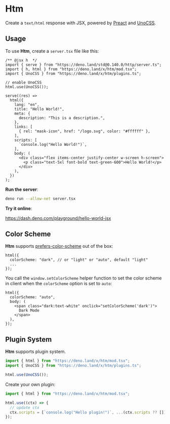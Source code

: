 # Htm

Create a `text/html` response with JSX, powered by
[Preact](https://preactjs.org) and [UnoCSS](https://github.com/unocss/unocss).

## Usage

To use **Htm**, create a `server.tsx` file like this:

```tsx
/** @jsx h  */
import { serve } from "https://deno.land/std@0.140.0/http/server.ts";
import { h, html } from "https://deno.land/x/htm/mod.tsx";
import { UnoCSS } from "https://deno.land/x/htm/plugins.ts";

// enable UnoCSS
html.use(UnoCSS());

serve((res) =>
  html({
    lang: "en",
    title: "Hello World!",
    meta: {
      description: "This is a description.",
    },
    links: [
      { rel: "mask-icon", href: "/logo.svg", color: "#ffffff" },
    ],
    scripts: [
      `console.log("Hello World!")`,
    ],
    body: (
      <div class="flex items-center justify-center w-screen h-screen">
        <p class="text-5xl font-bold text-green-600">Hello World!</p>
      </div>
    ),
  })
);
```

**Run the server**:

```bash
deno run --allow-net server.tsx
```

**Try it online**:

https://dash.deno.com/playground/hello-world-jsx

## Color Scheme

**Htm** supports
[prefers-color-scheme](https://developer.mozilla.org/en-US/docs/Web/CSS/@media/prefers-color-scheme)
out of the box:

```tsx
html({
  colorScheme: "dark", // or "light" or "auto", default "light"
  ...
});
```

You call the `window.setColorScheme` helper function to set the color scheme in
client when the `colorScheme` option is set to `auto`:

```tsx
html({
  colorScheme: "auto",
  body: (
    <span class="dark:text-white" onclick="setColorScheme('dark')">
      Dark Mode
    </span>
  ),
});
```

## Plugin System

**Htm** supports plugin system.

```ts
import { html } from "https://deno.land/x/htm/mod.tsx";
import { UnoCSS } from "https://deno.land/x/htm/plugins.ts";

html.use(UnoCSS());
```

Create your own plugin:

```ts
import { html } from "https://deno.land/x/htm/mod.tsx";

html.use((ctx) => {
  // update ctx
  ctx.scripts = [`console.log("Hello plugin!")`, ...(ctx.scripts ?? [])];
});
```
